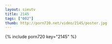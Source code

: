 ```yaml
--- 
layout: sieutv
title: 2145
tags: ["002"]
thumb: http://porn720.net/video/2145/poster.jpg
---
```

{% include porn720 key="2145" %} 

